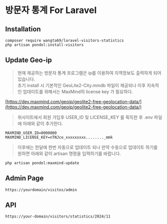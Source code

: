 # 방문자 통계 For Laravel

## Installation
```
composer require wangta69/laravel-visitors-statistics
php artisan pondol:install-visitors
```

## Update Geo-ip 
> 현재 제공하는 방문자 통계 프로그램은 ip를 이용하여 지역정보도 출력하게 되어 있습니다. <br>
>  초기 install 시 기본적인 GeoLite2-City.mmdb 파일이 제공되나 이후 지속적인 업데이트를 위해서는 MaxMind의 license key 가 필요하다. <br>

[https://dev.maxmind.com/geoip/geolite2-free-geolocation-data/](https://dev.maxmind.com/geoip/geolite2-free-geolocation-data/)

> 위사이트에서 회원 가입후 USER_ID 및 LICENSE_KEY 를 획득한 후 .env 파일에 아래와 같이 추가한다.
```
MAXMIND_USER_ID=0000000
MAXMIND_LICENSE_KEY=nTNJco_xxxxxxxxx........_mmk
```
> 이후에는 한달에 한번 자동으로 업데이트 되나 만약 수동으로 업데이트 하기를 원하면  아래와 같이 artisan 명령을 입력하기를 바랍니다.
```
php artisan pondol:maxmind-update
```

## Admin Page
```
https://yourdomain/visitos/admin
```
## API
```
https://your-domain/visitors/statistics/2024/11
```
